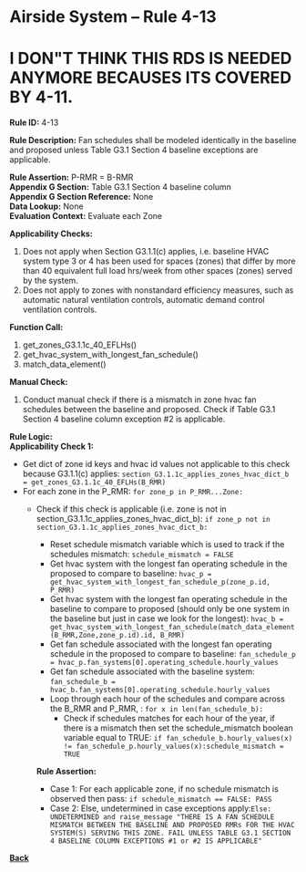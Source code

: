 # Airside System – Rule 4-13
# I DON"T THINK THIS RDS IS NEEDED ANYMORE BECAUSES ITS COVERED BY 4-11.

**Rule ID:** 4-13  
 
**Rule Description:** Fan schedules shall be modeled identically in the baseline and proposed unless Table G3.1 Section 4 baseline exceptions are applicable.  

**Rule Assertion:** P-RMR = B-RMR                                           
**Appendix G Section:** Table G3.1 Section 4 baseline column  
**Appendix G Section Reference:** None  
**Data Lookup:** None   
**Evaluation Context:** Evaluate each Zone   

**Applicability Checks:**  

1. Does not apply when Section G3.1.1(c) applies, i.e. baseline HVAC system type 3 or 4 has been used for spaces (zones) that differ by more than 40 equivalent full load hrs/week from other spaces (zones) served by the system.
2. Does not apply to zones with nonstandard efficiency measures, such as automatic natural ventilation controls, automatic demand control ventilation controls.

 
**Function Call:** 

1. get_zones_G3.1.1c_40_EFLHs()
2. get_hvac_system_with_longest_fan_schedule()
3. match_data_element()


**Manual Check:** 

1. Conduct manual check if there is a mismatch in zone hvac fan schedules between the baseline and proposed. Check if Table G3.1 Section 4 baseline column exception #2 is applicable. 

**Rule Logic:**  
**Applicability Check 1:** 
- Get dict of zone id keys and hvac id values not applicable to this check because G3.1.1(c) applies: `section_G3.1.1c_applies_zones_hvac_dict_b = get_zones_G3.1.1c_40_EFLHs(B_RMR)`
- For each zone in the P_RMR: `for zone_p in P_RMR...Zone:`
    - Check if this check is applicable (i.e. zone is not in section_G3.1.1c_applies_zones_hvac_dict_b): `if zone_p not in section_G3.1.1c_applies_zones_hvac_dict_b:`
        - Reset schedule mismatch variable which is used to track if the schedules mismatch: `schedule_mismatch = FALSE`
        - Get hvac system with the longest fan operating schedule in the proposed to compare to baseline: `hvac_p = get_hvac_system_with_longest_fan_schedule_p(zone_p.id, P_RMR)`
        - Get hvac system with the longest fan operating schedule in the baseline to compare to proposed (should only be one system in the baseline but just in case we look for the longest): `hvac_b = get_hvac_system_with_longest_fan_schedule(match_data_element(B_RMR,Zone,zone_p.id).id, B_RMR)`
        - Get fan schedule associated with the longest fan operating schedule in the proposed to compare to baseline: `fan_schedule_p = hvac_p.fan_systems[0].operating_schedule.hourly_values`
        - Get fan schedule associated with the baseline system: `fan_schedule_b = hvac_b.fan_systems[0].operating_schedule.hourly_values` 
        - Loop through each hour of the schedules and compare across the B_RMR and P_RMR, : `for x in len(fan_schedule_b):`
            - Check if schedules matches for each hour of the year, if there is a mismatch then set the schedule_mismatch boolean variable equal to TRUE: `if fan_schedule_b.hourly_values(x) != fan_schedule_p.hourly_values(x):schedule_mismatch = TRUE`  

        **Rule Assertion:**
        - Case 1: For each applicable zone, if no schedule mismatch is observed then pass: `if schedule_mismatch == FALSE: PASS`
        - Case 2: Else, undetermined in case exceptions apply:`Else: UNDETERMINED and raise_message "THERE IS A FAN SCHEDULE MISMATCH BETWEEN THE BASELINE AND PROPOSED RMRs FOR THE HVAC SYSTEM(S) SERVING THIS ZONE. FAIL UNLESS TABLE G3.1 SECTION 4 BASELINE COLUMN EXCEPTIONS #1 or #2 IS APPLICABLE"`


 **[Back](../_toc.md)**
